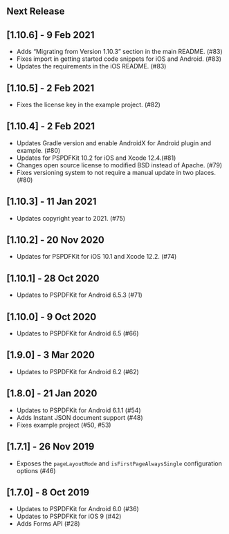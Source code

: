 ## Next Release

## [1.10.6] - 9 Feb 2021

- Adds “Migrating from Version 1.10.3” section in the main README. (#83)
- Fixes import in getting started code snippets for iOS and Android. (#83)
- Updates the requirements in the iOS README. (#83)

## [1.10.5] - 2 Feb 2021

- Fixes the license key in the example project. (#82)

## [1.10.4] - 2 Feb 2021

- Updates Gradle version and enable AndroidX for Android plugin and example. (#80)
- Updates for PSPDFKit 10.2 for iOS and Xcode 12.4.(#81)
- Changes open source license to modified BSD instead of Apache. (#79)
- Fixes versioning system to not require a manual update in two places. (#80)

## [1.10.3] - 11 Jan 2021

- Updates copyright year to 2021. (#75)

## [1.10.2] - 20 Nov 2020

- Updates for PSPDFKit for iOS 10.1 and Xcode 12.2. (#74)

## [1.10.1] - 28 Oct 2020

- Updates to PSPDFKit for Android 6.5.3 (#71)

## [1.10.0] - 9 Oct 2020

- Updates to PSPDFKit for Android 6.5 (#66)

## [1.9.0] - 3 Mar 2020

- Updates to PSPDFKit for Android 6.2 (#62)

## [1.8.0] - 21 Jan 2020

- Updates to PSPDFKit for Android 6.1.1 (#54)
- Adds Instant JSON document support (#48)
- Fixes example project (#50, #53)

## [1.7.1] - 26 Nov 2019

- Exposes the `pageLayoutMode` and `isFirstPageAlwaysSingle` configuration options (#46)

## [1.7.0] - 8 Oct 2019

- Updates to PSPDFKit for Android 6.0 (#36)
- Updates to PSPDFKit for iOS 9 (#42)
- Adds Forms API (#28)
